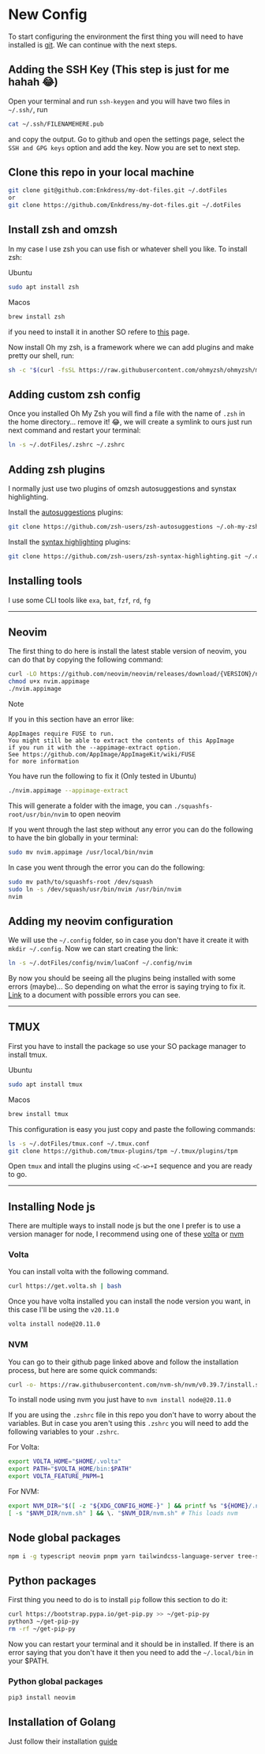 # New Config
To start configuring the environment the first thing you will need to have installed is [git](https://git-scm.com/). We can continue with the next steps.

## Adding the SSH Key (This step is just for me hahah 😂)
Open your terminal and run `ssh-keygen` and you will have two files in `~/.ssh/`, run 
```bash
cat ~/.ssh/FILENAMEHERE.pub
```
and copy the output.
Go to github and open the settings page, select the `SSH and GPG keys` option and add the key. Now you are set to next step.

## Clone this repo in your local machine
```bash
git clone git@github.com:Enkdress/my-dot-files.git ~/.dotFiles
or
git clone https://github.com/Enkdress/my-dot-files.git ~/.dotFiles

```
## Install zsh and omzsh
In my case I use zsh you can use fish or whatever shell you like. To install zsh:

Ubuntu
```bash
sudo apt install zsh
```
Macos
```bash
brew install zsh
```
if you need to install it in another SO refere to [this](https://github.com/ohmyzsh/ohmyzsh/wiki/Installing-ZSH#how-to-install-zsh-on-many-platforms) page.

Now install Oh my zsh, is a framework where we can add plugins and make pretty our shell, run:

```bash
sh -c "$(curl -fsSL https://raw.githubusercontent.com/ohmyzsh/ohmyzsh/master/tools/install.sh)"
```

## Adding custom zsh config
Once you installed Oh My Zsh you will find a file with the name of `.zsh` in the home directory... remove it! 😂,
we will create a symlink to ours just run next command and restart your terminal:
```bash
ln -s ~/.dotFiles/.zshrc ~/.zshrc
```

## Adding zsh plugins
I normally just use two plugins of omzsh autosuggestions and synstax highlighting.

Install the [autosuggestions](https://github.com/zsh-users/zsh-autosuggestions/blob/master/INSTALL.md) plugins:
```bash
git clone https://github.com/zsh-users/zsh-autosuggestions ~/.oh-my-zsh/custom/plugins/zsh-autosuggestions
```

Install the [syntax highlighting](https://github.com/zsh-users/zsh-syntax-highlighting/blob/master/INSTALL.md) plugins:
```bash
git clone https://github.com/zsh-users/zsh-syntax-highlighting.git ~/.oh-my-zsh/custom/plugins/zsh-syntax-highlighting
```

## Installing tools
I use some CLI tools like `exa`, `bat`, `fzf`, `rd`, `fg`


---


## Neovim
The first thing to do here is install the latest stable version of neovim, you can do that by copying the following command: 
```bash
curl -LO https://github.com/neovim/neovim/releases/download/{VERSION}/nvim.appimage
chmod u+x nvim.appimage
./nvim.appimage
```
>[!NOTE]
>If you in this section have an error like:
>```
>AppImages require FUSE to run.
>You might still be able to extract the contents of this AppImage
>if you run it with the --appimage-extract option.
>See https://github.com/AppImage/AppImageKit/wiki/FUSE
>for more information
>```
>You have run the following to fix it (Only tested in Ubuntu)
>```bash
>./nvim.appimage --appimage-extract
>```
>This will generate a folder with the image, you can `./squashfs-root/usr/bin/nvim` to open neovim

If you went through the last step without any error you can do the following to have the bin globally in your terminal:
```bash
sudo mv nvim.appimage /usr/local/bin/nvim
```

In case you went through the error you can do the following:
```bash
sudo mv path/to/squashfs-root /dev/squash
sudo ln -s /dev/squash/usr/bin/nvim /usr/bin/nvim
nvim
```

## Adding my neovim configuration
We will use the `~/.config` folder, so in case you don't have it create it with `mkdir ~/.config`.
Now we can start creating the link:
```bash
ln -s ~/.dotFiles/config/nvim/luaConf ~/.config/nvim
```
By now you should be seeing all the plugins being installed with some errors (maybe)... So depending on what 
the error is saying trying to fix it. [Link](https://github.com/Enkdress/my-dot-files/edit/master/KNOWN_ERRORS.md) to a document with possible errors you can see.


---


## TMUX
First you have to install the package so use your SO package manager to install tmux.

Ubuntu
```bash
sudo apt install tmux
```
Macos
```bash
brew install tmux
```

This configuration is easy you just copy and paste the following commands:

```bash
ls -s ~/.dotFiles/tmux.conf ~/.tmux.conf
git clone https://github.com/tmux-plugins/tpm ~/.tmux/plugins/tpm
```

Open `tmux` and intall the plugins using `<C-w>+I` sequence and you are ready to go.


---


## Installing Node js
There are multiple ways to install node js but the one I prefer is to use a version manager
for node, I recommend using one of these [volta](https://docs.volta.sh/guide/getting-started) or [nvm](https://github.com/nvm-sh/nvm)

### Volta
You can install volta with the following command.
```bash
curl https://get.volta.sh | bash
```
Once you have volta installed you can install the node version you want, in this case I'll be using
the `v20.11.0`

```bash
volta install node@20.11.0
```

### NVM
You can go to their github page linked above and follow the installation process, but here are
some quick commands:
```bash
curl -o- https://raw.githubusercontent.com/nvm-sh/nvm/v0.39.7/install.sh | bash
```

To install node using nvm you just have to `nvm install node@20.11.0`


If you are using the `.zshrc` file in this repo you don't have to worry about the variables. But in case
you aren't using this `.zshrc` you will need to add the following variables to your `.zshrc`.

For Volta:
```bash
export VOLTA_HOME="$HOME/.volta"
export PATH="$VOLTA_HOME/bin:$PATH"
export VOLTA_FEATURE_PNPM=1
```

For NVM:
```bash
export NVM_DIR="$([ -z "${XDG_CONFIG_HOME-}" ] && printf %s "${HOME}/.nvm" || printf %s "${XDG_CONFIG_HOME}/nvm")"
[ -s "$NVM_DIR/nvm.sh" ] && \. "$NVM_DIR/nvm.sh" # This loads nvm
```

## Node global packages
```bash
npm i -g typescript neovim pnpm yarn tailwindcss-language-server tree-sitter
```

## Python packages

First thing you need to do is to install `pip` follow this section to do it:
```bash
curl https://bootstrap.pypa.io/get-pip.py >> ~/get-pip-py
python3 ~/get-pip-py
rm -rf ~/get-pip-py
```

Now you can restart your terminal and it should be in installed. If there is an
error saying that you don't have it then you need to add the `~/.local/bin` in your $PATH.

### Python global packages
```bash
pip3 install neovim
```

## Installation of Golang
Just follow their installation [guide](https://go.dev/doc/install)


